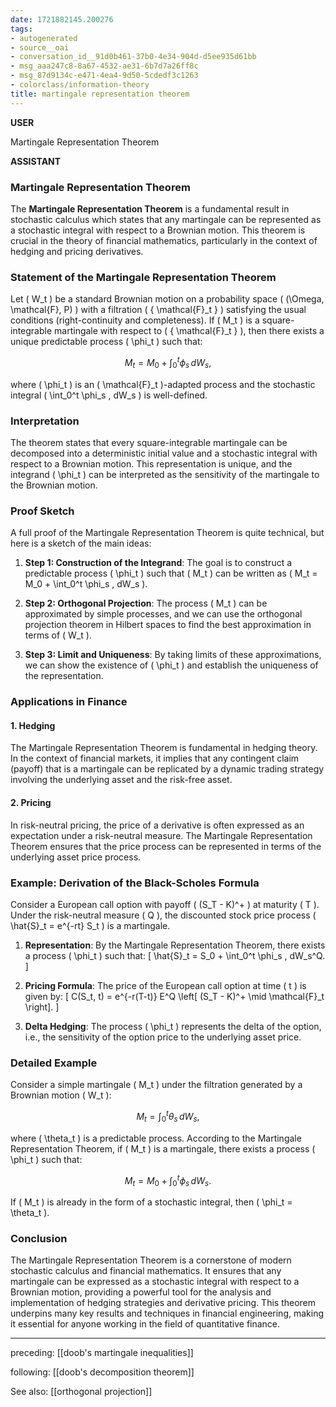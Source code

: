 ```yaml
---
date: 1721882145.200276
tags:
- autogenerated
- source__oai
- conversation_id__91d0b461-37b0-4e34-904d-d5ee935d61bb
- msg_aaa247c8-8a67-4532-ae31-6b7d7a26ff8c
- msg_87d9134c-e471-4ea4-9d50-5cdedf3c1263
- colorclass/information-theory
title: martingale representation theorem
---
```


**USER**

Martingale Representation Theorem


**ASSISTANT**

### Martingale Representation Theorem

The **Martingale Representation Theorem** is a fundamental result in stochastic calculus which states that any martingale can be represented as a stochastic integral with respect to a Brownian motion. This theorem is crucial in the theory of financial mathematics, particularly in the context of hedging and pricing derivatives.

### Statement of the Martingale Representation Theorem

Let \( W_t \) be a standard Brownian motion on a probability space \( (\Omega, \mathcal{F}, P) \) with a filtration \( \{ \mathcal{F}_t \} \) satisfying the usual conditions (right-continuity and completeness). If \( M_t \) is a square-integrable martingale with respect to \( \{ \mathcal{F}_t \} \), then there exists a unique predictable process \( \phi_t \) such that:

$$
M_t = M_0 + \int_0^t \phi_s \, dW_s,
$$

where \( \phi_t \) is an \( \mathcal{F}_t \)-adapted process and the stochastic integral \( \int_0^t \phi_s \, dW_s \) is well-defined.

### Interpretation

The theorem states that every square-integrable martingale can be decomposed into a deterministic initial value and a stochastic integral with respect to a Brownian motion. This representation is unique, and the integrand \( \phi_t \) can be interpreted as the sensitivity of the martingale to the Brownian motion.

### Proof Sketch

A full proof of the Martingale Representation Theorem is quite technical, but here is a sketch of the main ideas:

1. **Step 1: Construction of the Integrand**: The goal is to construct a predictable process \( \phi_t \) such that \( M_t \) can be written as \( M_t = M_0 + \int_0^t \phi_s \, dW_s \).

2. **Step 2: Orthogonal Projection**: The process \( M_t \) can be approximated by simple processes, and we can use the orthogonal projection theorem in Hilbert spaces to find the best approximation in terms of \( W_t \).

3. **Step 3: Limit and Uniqueness**: By taking limits of these approximations, we can show the existence of \( \phi_t \) and establish the uniqueness of the representation.

### Applications in Finance

#### 1. **Hedging**

The Martingale Representation Theorem is fundamental in hedging theory. In the context of financial markets, it implies that any contingent claim (payoff) that is a martingale can be replicated by a dynamic trading strategy involving the underlying asset and the risk-free asset.

#### 2. **Pricing**

In risk-neutral pricing, the price of a derivative is often expressed as an expectation under a risk-neutral measure. The Martingale Representation Theorem ensures that the price process can be represented in terms of the underlying asset price process.

### Example: Derivation of the Black-Scholes Formula

Consider a European call option with payoff \( (S_T - K)^+ \) at maturity \( T \). Under the risk-neutral measure \( Q \), the discounted stock price process \( \hat{S}_t = e^{-rt} S_t \) is a martingale.

1. **Representation**: By the Martingale Representation Theorem, there exists a process \( \phi_t \) such that:
   \[
   \hat{S}_t = S_0 + \int_0^t \phi_s \, dW_s^Q.
   \]

2. **Pricing Formula**: The price of the European call option at time \( t \) is given by:
   \[
   C(S_t, t) = e^{-r(T-t)} E^Q \left[ (S_T - K)^+ \mid \mathcal{F}_t \right].
   \]

3. **Delta Hedging**: The process \( \phi_t \) represents the delta of the option, i.e., the sensitivity of the option price to the underlying asset price.

### Detailed Example

Consider a simple martingale \( M_t \) under the filtration generated by a Brownian motion \( W_t \):

$$
M_t = \int_0^t \theta_s \, dW_s,
$$

where \( \theta_t \) is a predictable process. According to the Martingale Representation Theorem, if \( M_t \) is a martingale, there exists a process \( \phi_t \) such that:

$$
M_t = M_0 + \int_0^t \phi_s \, dW_s.
$$

If \( M_t \) is already in the form of a stochastic integral, then \( \phi_t = \theta_t \).

### Conclusion

The Martingale Representation Theorem is a cornerstone of modern stochastic calculus and financial mathematics. It ensures that any martingale can be expressed as a stochastic integral with respect to a Brownian motion, providing a powerful tool for the analysis and implementation of hedging strategies and derivative pricing. This theorem underpins many key results and techniques in financial engineering, making it essential for anyone working in the field of quantitative finance.


---

preceding: [[doob's martingale inequalities]]  


following: [[doob's decomposition theorem]]

See also: [[orthogonal projection]]